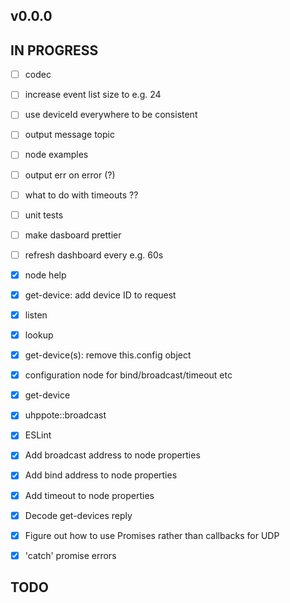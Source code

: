## v0.0.0

## IN PROGRESS

- [ ] codec
- [ ] increase event list size to e.g. 24
- [ ] use deviceId everywhere to be consistent
- [ ] output message topic
- [ ] node examples
- [ ] output err on error (?)
- [ ] what to do with timeouts ??
- [ ] unit tests
- [ ] make dasboard prettier
- [ ] refresh dashboard every e.g. 60s

- [x] node help
- [x] get-device: add device ID to request
- [x] listen
- [x] lookup
- [x] get-device(s): remove this.config object
- [x] configuration node for bind/broadcast/timeout etc
- [x] get-device
- [x] uhppote::broadcast
- [x] ESLint
- [x] Add broadcast address to node properties
- [x] Add bind address to node properties
- [x] Add timeout to node properties
- [x] Decode get-devices reply
- [x] Figure out how to use Promises rather than callbacks for UDP
- [x] 'catch' promise errors

## TODO


